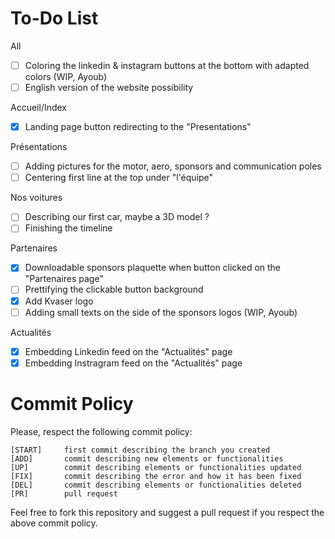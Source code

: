# To-Do List
All
- [ ] Coloring the linkedin & instagram buttons at the bottom with adapted colors (WIP, Ayoub)
- [ ] English version of the website possibility
      
Accueil/Index
- [X] Landing page button redirecting to the "Presentations"
      
Présentations
- [ ] Adding pictures for the motor, aero, sponsors and communication poles
- [ ] Centering first line at the top under "l'équipe"

Nos voitures
- [ ] Describing our first car, maybe a 3D model ?
- [ ] Finishing the timeline

Partenaires
- [X] Downloadable sponsors plaquette when button clicked on the "Partenaires page"
- [ ] Prettifying the clickable button background
- [X] Add Kvaser logo
- [ ] Adding small texts on the side of the sponsors logos (WIP, Ayoub)

Actualités
- [X] Embedding Linkedin feed on the "Actualités" page
- [X] Embedding Instragram feed on the "Actualités" page

# Commit Policy
Please, respect the following commit policy:
```
[START]     first commit describing the branch you created
[ADD]       commit describing new elements or functionalities
[UP]        commit describing elements or functionalities updated
[FIX]       commit describing the error and how it has been fixed
[DEL]       commit describing elements or functionalities deleted
[PR]        pull request
```

Feel free to fork this repository and suggest a pull request if you respect the above commit policy.
